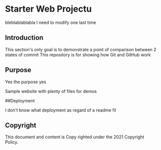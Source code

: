 # Starter Web Projectu
bleblablablabla
I need to modify one last time

## Introduction

This section's only goal is to demonstrate a point of comparison between 2 states of commit
This repository is for showing how Git and GitHub work

## Purpose

Yes the purpose yes

Sample website with plenty of files for demos

##Deployment

I don't know what deployment as regard of a readme fil

## Copyright

This document and content is Copy righted under the 2021 Copyright Policy.